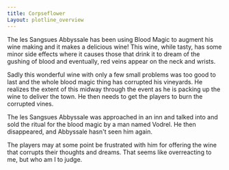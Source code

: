 ```yaml
---
title: Corpseflower
Layout: plotline_overview
---
```


The les Sangsues Abbyssale has been using Blood Magic to augment his wine making and it makes a delicious wine! This wine, while tasty, has some minor side effects where it causes those that drink it to dream of the gushing of blood and eventually, red veins appear on the neck and wrists. 

Sadly this wonderful wine with only a few small problems was too good to last and the whole blood magic thing has corrupted his vineyards. He realizes the extent of this midway through the event as he is packing up the wine to deliver the town. He then needs to get the players to burn the corrupted vines. 

The les Sangsues Abbyssale was approached in an inn and talked into and sold the ritual for the blood magic by a man named Vodrel. He then disappeared, and Abbyssale hasn't seen him again. 

The players may at some point be frustrated with him for offering the wine that corrupts their thoughts and dreams. That seems like overreacting to me, but who am I to judge. 
